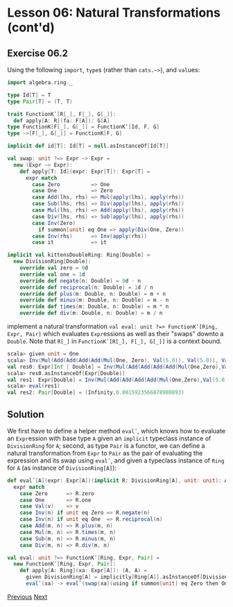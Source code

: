 Lesson 06: Natural Transformations (cont'd)
===========================================

Exercise 06.2
-------------

Using the following `import`, `type`s (rather than `cats.~>`), and `val`ues:

```Scala
import algebra.ring._

type Id[T] = T
type Pair[T] = (T, T)

trait FunctionKʹ[R[_], F[_], G[_]]:
  def apply[A: R](fa: F[A]): G[A]
type FunctionK[F[_], G[_]] = FunctionKʹ[Id, F, G]
type ~>[F[_], G[_]] = FunctionK[F, G]

implicit def id[T]: Id[T] = null.asInstanceOf[Id[T]]

val swap: unit ?=> Expr ~> Expr =
  new (Expr ~> Expr):
    def apply[T: Id](expr: Expr[T]): Expr[T] =
      expr match
        case Zero          => One
        case One           => Zero
        case Add(lhs, rhs) => Mul(apply(lhs), apply(rhs))
        case Sub(lhs, rhs) => Div(apply(lhs), apply(rhs))
        case Mul(lhs, rhs) => Add(apply(lhs), apply(rhs))
        case Div(lhs, rhs) => Sub(apply(lhs), apply(rhs))
        case Inv(Zero)
          if summon[unit] eq One => apply(Div(One, Zero))
        case Inv(rhs)      => Inv(apply(rhs))
        case it            => it

implicit val kittensDoubleRing: Ring[Double] =
  new DivisionRing[Double]:
    override val zero = 0d
    override val one = 1d
    override def negate(n: Double) = 0d - n
    override def reciprocal(n: Double) = 1d / n
    override def plus(m: Double, n: Double) = m + n
    override def minus(m: Double, n: Double) = m - n
    override def times(m: Double, n: Double) = m * n
    override def div(m: Double, n: Double) = m / n
```

implement a natural transformation `val eval: unit ?=> FunctionKʹ[Ring, Expr, Pair]` which evaluates `Expr`essions as well as
their "swaps" downto a `Double`. Note that `R[_]` in `FunctionKʹ[R[_], F[_], G[_]]` is a context bound.

```scala
scala> given unit = One
scala> Inv(Mul(Add(Add(Add(Add(Mul(One, Zero), Val(5.0)), Val(5.0)), Val(5.0)), Val(5.0)), Mul(Mul(Zero, Zero), Zero)))
val res0: Expr[Int | Double] = Inv(Mul(Add(Add(Add(Add(Mul(One,Zero),Val(5.0)),Val(5.0)),Val(5.0)),Val(5.0)),Mul(Mul(Zero,Zero),Zero)))
scala> res0.asInstanceOf[Expr[Double]]
val res1: Expr[Double] = Inv(Mul(Add(Add(Add(Add(Mul(One,Zero),Val(5.0)),Val(5.0)),Val(5.0)),Val(5.0)),Mul(Mul(Zero,Zero),Zero)))
scala> eval(res1)
val res2: Pair[Double] = (Infinity,0.0015923566878980893)
```

Solution
--------

We first have to define a helper method `evalʹ`, which knows how to evaluate an `Expr`ession with base type `A` given an
`implicit` typeclass instance of `DivisionRing` for `A`; second, as type `Pair` is a functor, we can define a natural
transformation from `Expr` to `Pair` as the pair of evaluating the expression and its swap using `evalʹ`, and given a
typeclass instance of `Ring` for `A` (as instance of `DivisionRing[A]`):

```Scala
def evalʹ[A](expr: Expr[A])(implicit R: DivisionRing[A], unit: unit): A =
  expr match
    case Zero      => R.zero
    case One       => R.one
    case Val(v)    => v
    case Inv(n) if unit eq Zero => R.negate(n)
    case Inv(n) if unit eq One  => R.reciprocal(n)
    case Add(m, n) => R.plus(m, n)
    case Mul(m, n) => R.times(m, n)
    case Sub(m, n) => R.minus(m, n)
    case Div(m, n) => R.div(m, n)

val eval: unit ?=> FunctionKʹ[Ring, Expr, Pair] =
  new FunctionKʹ[Ring, Expr, Pair]:
    def apply[A: Ring](xa: Expr[A]): (A, A) =
      given DivisionRing[A] = implicitly[Ring[A]].asInstanceOf[DivisionRing[A]]
      evalʹ(xa) -> evalʹ(swap(xa)(using if summon[unit] eq Zero then One else Zero))
```

[Previous](https://github.com/sjbiaga/kittens/blob/main/expr-simplify/README.md) [Next](https://github.com/sjbiaga/kittens/blob/main/expr-tree/README.md)
